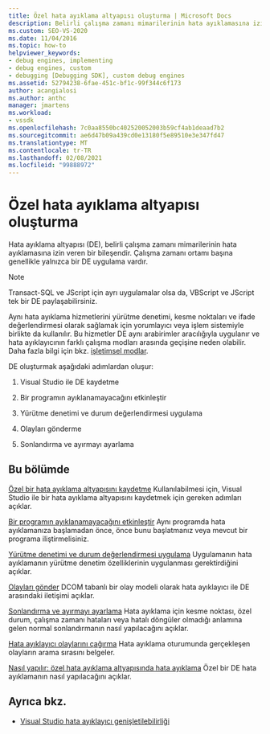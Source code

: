 ```yaml
---
title: Özel hata ayıklama altyapısı oluşturma | Microsoft Docs
description: Belirli çalışma zamanı mimarilerinin hata ayıklamasına izin veren bir hata ayıklama altyapısı oluşturma hakkında bilgi edinmek için bu makaleleri kullanın.
ms.custom: SEO-VS-2020
ms.date: 11/04/2016
ms.topic: how-to
helpviewer_keywords:
- debug engines, implementing
- debug engines, custom
- debugging [Debugging SDK], custom debug engines
ms.assetid: 52794238-6fae-451c-bf1c-99f344c6f173
author: acangialosi
ms.author: anthc
manager: jmartens
ms.workload:
- vssdk
ms.openlocfilehash: 7c0aa8550bc402520052003b59cf4ab1deaad7b2
ms.sourcegitcommit: ae6d47b09a439cd0e13180f5e89510e3e347fd47
ms.translationtype: MT
ms.contentlocale: tr-TR
ms.lasthandoff: 02/08/2021
ms.locfileid: "99888972"
---
```

# <a name="create-a-custom-debug-engine"></a>Özel hata ayıklama altyapısı oluşturma
Hata ayıklama altyapısı (DE), belirli çalışma zamanı mimarilerinin hata ayıklamasına izin veren bir bileşendir. Çalışma zamanı ortamı başına genellikle yalnızca bir DE uygulama vardır.

> [!NOTE]
> Transact-SQL ve JScript için ayrı uygulamalar olsa da, VBScript ve JScript tek bir DE paylaşabilirsiniz.

 Aynı hata ayıklama hizmetlerini yürütme denetimi, kesme noktaları ve ifade değerlendirmesi olarak sağlamak için yorumlayıcı veya işlem sistemiyle birlikte da kullanılır. Bu hizmetler DE aynı arabirimler aracılığıyla uygulanır ve hata ayıklayıcının farklı çalışma modları arasında geçişine neden olabilir. Daha fazla bilgi için bkz. [işletimsel modlar](../../extensibility/debugger/operational-modes.md).

 DE oluşturmak aşağıdaki adımlardan oluşur:

1. Visual Studio ile DE kaydetme

2. Bir programın ayıklanamayacağını etkinleştir

3. Yürütme denetimi ve durum değerlendirmesi uygulama

4. Olayları gönderme

5. Sonlandırma ve ayırmayı ayarlama

## <a name="in-this-section"></a>Bu bölümde
 [Özel bir hata ayıklama altyapısını kaydetme](../../extensibility/debugger/registering-a-custom-debug-engine.md) Kullanılabilmesi için, Visual Studio ile bir hata ayıklama altyapısını kaydetmek için gereken adımları açıklar.

 [Bir programın ayıklanamayacağını etkinleştir](../../extensibility/debugger/enabling-a-program-to-be-debugged.md) Aynı programda hata ayıklamanıza başlamadan önce, önce bunu başlatmanız veya mevcut bir programa iliştirmelisiniz.

 [Yürütme denetimi ve durum değerlendirmesi uygulama](../../extensibility/debugger/execution-control-and-state-evaluation.md) Uygulamanın hata ayıklamanın yürütme denetim özelliklerinin uygulanması gerektirdiğini açıklar.

 [Olayları gönder](../../extensibility/debugger/sending-events.md) DCOM tabanlı bir olay modeli olarak hata ayıklayıcı ile DE arasındaki iletişimi açıklar.

 [Sonlandırma ve ayırmayı ayarlama](../../extensibility/debugger/termination-and-detaching.md) Hata ayıklama için kesme noktası, özel durum, çalışma zamanı hataları veya hatalı döngüler olmadığı anlamına gelen normal sonlandırmanın nasıl yapılacağını açıklar.

 [Hata ayıklayıcı olaylarını çağırma](../../extensibility/debugger/calling-debugger-events.md) Hata ayıklama oturumunda gerçekleşen olayların arama sırasını belgeler.

 [Nasıl yapılır: özel hata ayıklama altyapısında hata ayıklama](../../extensibility/debugger/how-to-debug-a-custom-debug-engine.md) Özel bir DE hata ayıklamanın nasıl yapılacağını açıklar.

## <a name="see-also"></a>Ayrıca bkz.
- [Visual Studio hata ayıklayıcı genişletilebilirliği](../../extensibility/debugger/visual-studio-debugger-extensibility.md)
